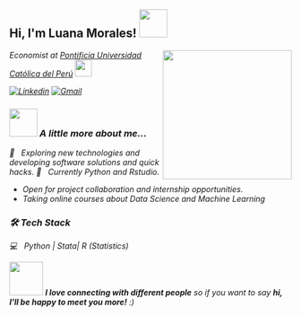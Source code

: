 <h2> Hi, I'm Luana Morales! <img src="https://media.giphy.com/media/mGcNjsfWAjY5AEZNw6/giphy.gif" width="50"></h2>
<img align='right' src="https://media.giphy.com/media/ieyl9zmCjO4b4t6qoY/giphy.gif" width="230">

<p><em>Economist at <a href="http://www.pucp.edu.pe">Pontificia Universidad Católica del Perú</a>  <img src="https://media.giphy.com/media/fYSnHlufseco8Fh93Z/giphy.gif" width="30"> 

[![Linkedin](https://img.shields.io/badge/-Linkedin-blue?style=flat-square&logo=Linkedin&logoColor=white&link=https://www.linkedin.com/in/luana-lisette-morales-ancajima/)](https://www.linkedin.com/in/luana-lisette-morales-ancajima-79b24b213/)
[![Gmail](https://img.shields.io/badge/-Gmail-c14438?style=flat&logo=Gmail&logoColor=white)](mailto:a20191240@pucp.edu.pe)

### <img src="https://media.giphy.com/media/VgCDAzcKvsR6OM0uWg/giphy.gif" width="50"> A little more about me...  

🤔 &nbsp; Exploring new technologies and developing software solutions and quick hacks.
 🌱 &nbsp; Currently Python and Rstudio.
- Open for project collaboration and internship opportunities. 
- Taking online courses about Data Science and Machine Learning 
 
 <h3>🛠 Tech Stack</h3>

💻 &nbsp; Python | Stata| R (Statistics)

  
<img src="https://media.giphy.com/media/LnQjpWaON8nhr21vNW/giphy.gif" width="60"> <em><b>I love connecting with different people</b> so if you want to say <b>hi, I'll be happy to meet you more!</b> :)</em>


